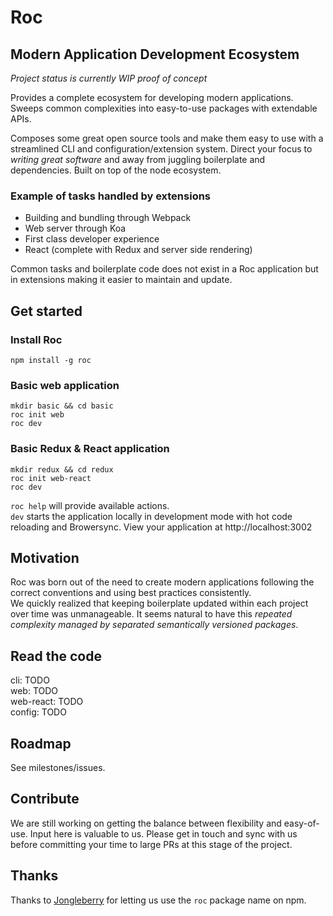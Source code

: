 # Roc
## Modern Application Development Ecosystem
_Project status is currently WIP proof of concept_  

Provides a complete ecosystem for developing modern applications.  
Sweeps common complexities into easy-to-use packages with extendable APIs.

Composes some great open source tools and make them easy to use with a streamlined CLI and configuration/extension system. Direct your focus to _writing great software_ and away from juggling boilerplate and dependencies. Built on top of the node ecosystem.

### Example of tasks handled by extensions
- Building and bundling through Webpack
- Web server through Koa
- First class developer experience
- React (complete with Redux and server side rendering)

Common tasks and boilerplate code does not exist in a Roc application but in extensions making it easier to maintain and update.

## Get started
### Install Roc
```
npm install -g roc
```

### Basic web application
```
mkdir basic && cd basic
roc init web
roc dev
```

### Basic Redux & React application
```
mkdir redux && cd redux
roc init web-react
roc dev
```

`roc help` will provide available actions.  
`dev` starts the application locally in development mode with hot code reloading and Browersync.   View your application at http://localhost:3002

## Motivation
Roc was born out of the need to create modern applications following the correct conventions and using best practices consistently.  
We quickly realized that keeping boilerplate updated within each project over time was unmanageable. It seems natural to have this _repeated complexity managed by separated semantically versioned packages_.

## Read the code
cli: TODO  
web: TODO  
web-react: TODO  
config: TODO

## Roadmap
See milestones/issues.

## Contribute
We are still working on getting the balance between flexibility and easy-of-use. Input here is valuable to us. Please get in touch and sync with us before committing your time to large PRs at this stage of the project.

## Thanks

Thanks to [Jongleberry](https://github.com/jonathanong) for letting us use the `roc` package name on npm.
